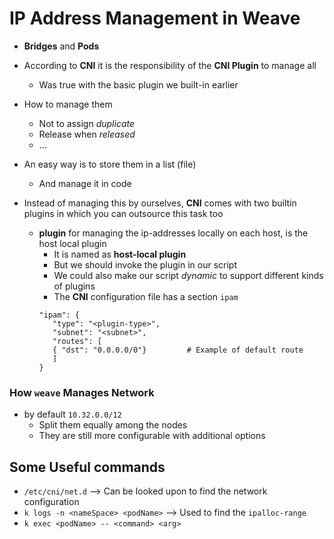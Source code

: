 IP Address Management in Weave
==============================
- **Bridges** and **Pods**

- According to **CNI** it is the responsibility of the **CNI Plugin** to manage all
   - Was true with the basic plugin we built-in earlier
- How to manage them
   - Not to assign *duplicate*
   - Release when *released*
   - ...
- An easy way is to store them in a list (file)
   - And manage it in code
- Instead of managing this by ourselves, **CNI** comes with two builtin plugins in which you can outsource this task too
   - **plugin** for managing the ip-addresses locally on each host, is the host local plugin
      - It is named as **host-local plugin**
      - But we should invoke the plugin in our script
      - We could also make our script *dynamic* to support different kinds of plugins
      - The **CNI** configuration file has a section `ipam`
      ```
      "ipam": {
         "type": "<plugin-type>",
         "subnet": "<subnet>",
         "routes": [
         { "dst": "0.0.0.0/0"}         # Example of default route
         ]
      }
      ```
### How `weave` Manages Network
- by default `10.32.0.0/12`
   - Split them equally among the nodes
   - They are still more configurable with additional options



## Some Useful commands
- `/etc/cni/net.d` --> Can be looked upon to find the network configuration
- `k logs -n <nameSpace> <podName>` --> Used to find the `ipalloc-range`
- `k exec <podName> -- <command> <arg>`
